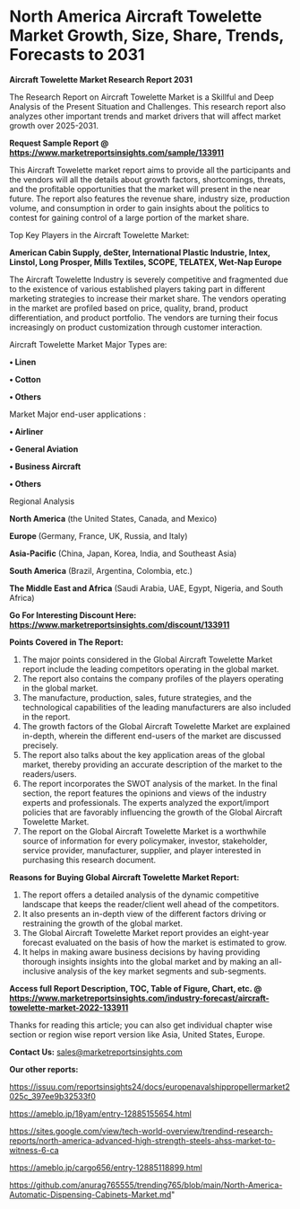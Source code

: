 # North America Aircraft Towelette Market Growth, Size, Share, Trends, Forecasts to 2031

<strong>Aircraft Towelette Market Research Report 2031</strong>

The Research Report on Aircraft Towelette Market is a Skillful and Deep Analysis of the Present Situation and Challenges. This research report also analyzes other important trends and market drivers that will affect market growth over 2025-2031.

<strong>Request Sample Report @ <a href=https://www.marketreportsinsights.com/sample/133911>https://www.marketreportsinsights.com/sample/133911</a></strong>

This Aircraft Towelette market report aims to provide all the participants and the vendors will all the details about growth factors, shortcomings, threats, and the profitable opportunities that the market will present in the near future. The report also features the revenue share, industry size, production volume, and consumption in order to gain insights about the politics to contest for gaining control of a large portion of the market share.

Top Key Players in the Aircraft Towelette Market:

<strong>American Cabin Supply, deSter, International Plastic Industrie, Intex, Linstol, Long Prosper, Mills Textiles, SCOPE, TELATEX, Wet-Nap Europe</strong>

The Aircraft Towelette Industry is severely competitive and fragmented due to the existence of various established players taking part in different marketing strategies to increase their market share. The vendors operating in the market are profiled based on price, quality, brand, product differentiation, and product portfolio. The vendors are turning their focus increasingly on product customization through customer interaction.

Aircraft Towelette Market Major Types are:

<strong>• Linen

• Cotton

• Others</strong>

Market Major end-user applications :

<strong>• Airliner

• General Aviation

• Business Aircraft

• Others</strong>

Regional Analysis

</u><strong><b>North America</b></strong> (the United States, Canada, and Mexico)

<strong><b>Europe </b></strong>(Germany, France, UK, Russia, and Italy)

<strong><b>Asia-Pacific</b></strong> (China, Japan, Korea, India, and Southeast Asia)

<strong><b>South America</b></strong> (Brazil, Argentina, Colombia, etc.)

<strong><b>The Middle East and Africa</b></strong> (Saudi Arabia, UAE, Egypt, Nigeria, and South Africa)

<strong>Go For Interesting Discount Here: <a href=https://www.marketreportsinsights.com/discount/133911>https://www.marketreportsinsights.com/discount/133911</a></strong>

<strong>Points Covered in The Report:</strong>
<ol>
  <li>The major points considered in the Global Aircraft Towelette Market report include the leading competitors operating in the global market.</li>
  <li>The report also contains the company profiles of the players operating in the global market.</li>
  <li>The manufacture, production, sales, future strategies, and the technological capabilities of the leading manufacturers are also included in the report.</li>
  <li>The growth factors of the Global Aircraft Towelette Market are explained in-depth, wherein the different end-users of the market are discussed precisely.</li>
  <li>The report also talks about the key application areas of the global market, thereby providing an accurate description of the market to the readers/users.</li>
  <li>The report incorporates the SWOT analysis of the market. In the final section, the report features the opinions and views of the industry experts and professionals. The experts analyzed the export/import policies that are favorably influencing the growth of the Global Aircraft Towelette Market.</li>
  <li>The report on the Global Aircraft Towelette Market is a worthwhile source of information for every policymaker, investor, stakeholder, service provider, manufacturer, supplier, and player interested in purchasing this research document.</li>
</ol>
<strong>Reasons for Buying Global Aircraft Towelette Market Report:</strong>

<ol>
  <li>The report offers a detailed analysis of the dynamic competitive landscape that keeps the reader/client well ahead of the competitors.</li>
  <li>It also presents an in-depth view of the different factors driving or restraining the growth of the global market.</li>
  <li>The Global Aircraft Towelette Market report provides an eight-year forecast evaluated on the basis of how the market is estimated to grow.</li>
  <li>It helps in making aware business decisions by having providing thorough insights insights into the global market and by making an all-inclusive analysis of the key market segments and sub-segments.</li>
</ol>
<strong>Access full Report Description, TOC, Table of Figure, Chart, etc. @ <a href=https://www.marketreportsinsights.com/industry-forecast/aircraft-towelette-market-2022-133911>https://www.marketreportsinsights.com/industry-forecast/aircraft-towelette-market-2022-133911</a></strong>


Thanks for reading this article; you can also get individual chapter wise section or region wise report version like Asia, United States, Europe.

<strong>Contact Us:</strong>
sales@marketreportsinsights.com

<strong>Our other reports:</strong>

<a href=https://issuu.com/reportsinsights24/docs/europenavalshippropellermarket2025c_397ee9b32533f0>https://issuu.com/reportsinsights24/docs/europenavalshippropellermarket2025c_397ee9b32533f0</a>

<a href=https://ameblo.jp/18yam/entry-12885155654.html>https://ameblo.jp/18yam/entry-12885155654.html</a>

<a href=https://sites.google.com/view/tech-world-overview/trendind-research-reports/north-america-advanced-high-strength-steels-ahss-market-to-witness-6-ca>https://sites.google.com/view/tech-world-overview/trendind-research-reports/north-america-advanced-high-strength-steels-ahss-market-to-witness-6-ca</a>

<a href=https://ameblo.jp/cargo656/entry-12885118899.html>https://ameblo.jp/cargo656/entry-12885118899.html</a>

<a href=https://github.com/anurag765555/trending765/blob/main/North-America-Automatic-Dispensing-Cabinets-Market.md>https://github.com/anurag765555/trending765/blob/main/North-America-Automatic-Dispensing-Cabinets-Market.md</a>"
